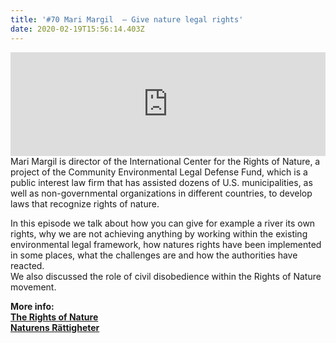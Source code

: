 ```yaml
---
title: '#70 Mari Margil  – Give nature legal rights'
date: 2020-02-19T15:56:14.403Z
---
```

<iframe width="100%" height="166" scrolling="no" frameborder="no" allow="autoplay" src="https://w.soundcloud.com/player/?url=https%3A//api.soundcloud.com/tracks/762617371&color=%23ff5500&auto_play=false&hide_related=false&show_comments=true&show_user=true&show_reposts=false&show_teaser=true"></iframe>
Mari Margil  is director of the International Center for the Rights of Nature, a project of the Community Environmental Legal Defense Fund, which is a public interest law firm that has assisted dozens of U.S. municipalities, as well as non-governmental organizations in different countries, to develop laws that recognize rights of nature.

In this episode we talk about how you can give for example a river its own rights, why we are not achieving anything by working within the existing environmental legal framework, how natures rights have been implemented in some places, what the challenges are and how the authorities have reacted.\
We also discussed the role of civil disobedience within the Rights of Nature movement.

**More info:**\
**[The Rights of Nature](https://therightsofnature.org/)**\
**[Naturens Rättigheter](http://www.naturensrattigheter.se/)**
